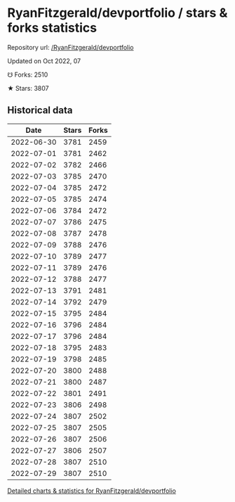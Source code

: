 # RyanFitzgerald/devportfolio / stars & forks statistics

Repository url: [/RyanFitzgerald/devportfolio](https://github.com/RyanFitzgerald/devportfolio)

Updated on Oct 2022, 07

☋ Forks: 2510

★ Stars: 3807

## Historical data
| Date | Stars | Forks |
|------|-------|-------|
| 2022-06-30 | 3781 | 2459 | 
| 2022-07-01 | 3781 | 2462 | 
| 2022-07-02 | 3782 | 2466 | 
| 2022-07-03 | 3785 | 2470 | 
| 2022-07-04 | 3785 | 2472 | 
| 2022-07-05 | 3785 | 2474 | 
| 2022-07-06 | 3784 | 2472 | 
| 2022-07-07 | 3786 | 2475 | 
| 2022-07-08 | 3787 | 2478 | 
| 2022-07-09 | 3788 | 2476 | 
| 2022-07-10 | 3789 | 2477 | 
| 2022-07-11 | 3789 | 2476 | 
| 2022-07-12 | 3788 | 2477 | 
| 2022-07-13 | 3791 | 2481 | 
| 2022-07-14 | 3792 | 2479 | 
| 2022-07-15 | 3795 | 2484 | 
| 2022-07-16 | 3796 | 2484 | 
| 2022-07-17 | 3796 | 2484 | 
| 2022-07-18 | 3795 | 2483 | 
| 2022-07-19 | 3798 | 2485 | 
| 2022-07-20 | 3800 | 2488 | 
| 2022-07-21 | 3800 | 2487 | 
| 2022-07-22 | 3801 | 2491 | 
| 2022-07-23 | 3806 | 2498 | 
| 2022-07-24 | 3807 | 2502 | 
| 2022-07-25 | 3807 | 2505 | 
| 2022-07-26 | 3807 | 2506 | 
| 2022-07-27 | 3806 | 2507 | 
| 2022-07-28 | 3807 | 2510 | 
| 2022-07-29 | 3807 | 2510 | 


[Detailed charts & statistics for RyanFitzgerald/devportfolio](https://reviewgithub.com/rep/RyanFitzgerald/devportfolio)
